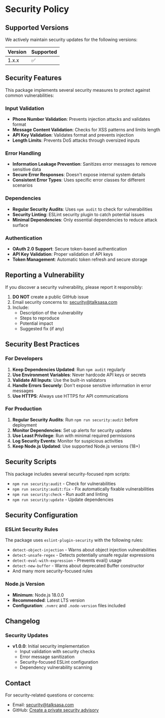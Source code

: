 # Security Policy

## Supported Versions

We actively maintain security updates for the following versions:

| Version | Supported          |
| ------- | ------------------ |
| 1.x.x   | :white_check_mark: |

## Security Features

This package implements several security measures to protect against common vulnerabilities:

### Input Validation
- **Phone Number Validation**: Prevents injection attacks and validates format
- **Message Content Validation**: Checks for XSS patterns and limits length
- **API Key Validation**: Validates format and prevents injection
- **Length Limits**: Prevents DoS attacks through oversized inputs

### Error Handling
- **Information Leakage Prevention**: Sanitizes error messages to remove sensitive data
- **Secure Error Responses**: Doesn't expose internal system details
- **Consistent Error Types**: Uses specific error classes for different scenarios

### Dependencies
- **Regular Security Audits**: Uses `npm audit` to check for vulnerabilities
- **Security Linting**: ESLint security plugin to catch potential issues
- **Minimal Dependencies**: Only essential dependencies to reduce attack surface

### Authentication
- **OAuth 2.0 Support**: Secure token-based authentication
- **API Key Validation**: Proper validation of API keys
- **Token Management**: Automatic token refresh and secure storage

## Reporting a Vulnerability

If you discover a security vulnerability, please report it responsibly:

1. **DO NOT** create a public GitHub issue
2. Email security concerns to: security@talksasa.com
3. Include:
   - Description of the vulnerability
   - Steps to reproduce
   - Potential impact
   - Suggested fix (if any)

## Security Best Practices

### For Developers
1. **Keep Dependencies Updated**: Run `npm audit` regularly
2. **Use Environment Variables**: Never hardcode API keys or secrets
3. **Validate All Inputs**: Use the built-in validators
4. **Handle Errors Securely**: Don't expose sensitive information in error messages
5. **Use HTTPS**: Always use HTTPS for API communications

### For Production
1. **Regular Security Audits**: Run `npm run security:audit` before deployment
2. **Monitor Dependencies**: Set up alerts for security updates
3. **Use Least Privilege**: Run with minimal required permissions
4. **Log Security Events**: Monitor for suspicious activities
5. **Keep Node.js Updated**: Use supported Node.js versions (18+)

## Security Scripts

This package includes several security-focused npm scripts:

- `npm run security:audit` - Check for vulnerabilities
- `npm run security:audit:fix` - Fix automatically fixable vulnerabilities
- `npm run security:check` - Run audit and linting
- `npm run security:update` - Update dependencies

## Security Configuration

### ESLint Security Rules
The package uses `eslint-plugin-security` with the following rules:
- `detect-object-injection` - Warns about object injection vulnerabilities
- `detect-unsafe-regex` - Detects potentially unsafe regular expressions
- `detect-eval-with-expression` - Prevents eval() usage
- `detect-new-buffer` - Warns about deprecated Buffer constructor
- And many more security-focused rules

### Node.js Version
- **Minimum**: Node.js 18.0.0
- **Recommended**: Latest LTS version
- **Configuration**: `.nvmrc` and `.node-version` files included

## Changelog

### Security Updates
- **v1.0.0**: Initial security implementation
  - Input validation with security checks
  - Error message sanitization
  - Security-focused ESLint configuration
  - Dependency vulnerability scanning

## Contact

For security-related questions or concerns:
- Email: security@talksasa.com
- GitHub: [Create a private security advisory](https://github.com/Benaah/talksasa-sms-client/security/advisories/new)
